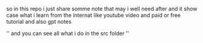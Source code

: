 so in this repo i just share somme note that may i well need after and it show case what i learn from the internat like youtube video and paid or free tutorial and also gpt notes 

''
and you can see all what i do in the src folder 
''
